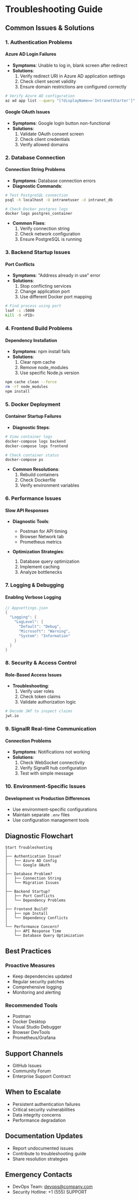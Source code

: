 # Troubleshooting Guide

## Common Issues & Solutions

### 1. Authentication Problems

#### Azure AD Login Failures
- **Symptoms**: Unable to log in, blank screen after redirect
- **Solutions**:
  1. Verify redirect URI in Azure AD application settings
  2. Check client secret validity
  3. Ensure domain restrictions are configured correctly

```bash
# Verify Azure AD configuration
az ad app list --query "[?displayName=='IntranetStarter']"
```

#### Google OAuth Issues
- **Symptoms**: Google login button non-functional
- **Solutions**:
  1. Validate OAuth consent screen
  2. Check client credentials
  3. Verify allowed domains

### 2. Database Connection

#### Connection String Problems
- **Symptoms**: Database connection errors
- **Diagnostic Commands**:
```bash
# Test PostgreSQL connection
psql -h localhost -U intranetuser -d intranet_db

# Check Docker postgres logs
docker logs postgres_container
```

- **Common Fixes**:
  1. Verify connection string
  2. Check network configuration
  3. Ensure PostgreSQL is running

### 3. Backend Startup Issues

#### Port Conflicts
- **Symptoms**: "Address already in use" error
- **Solutions**:
  1. Stop conflicting services
  2. Change application port
  3. Use different Docker port mapping

```bash
# Find process using port
lsof -i :5000
kill -9 <PID>
```

### 4. Frontend Build Problems

#### Dependency Installation
- **Symptoms**: npm install fails
- **Solutions**:
  1. Clear npm cache
  2. Remove node_modules
  3. Use specific Node.js version

```bash
npm cache clean --force
rm -rf node_modules
npm install
```

### 5. Docker Deployment

#### Container Startup Failures
- **Diagnostic Steps**:
```bash
# View container logs
docker-compose logs backend
docker-compose logs frontend

# Check container status
docker-compose ps
```

- **Common Resolutions**:
  1. Rebuild containers
  2. Check Dockerfile
  3. Verify environment variables

### 6. Performance Issues

#### Slow API Responses
- **Diagnostic Tools**:
  - Postman for API timing
  - Browser Network tab
  - Prometheus metrics

- **Optimization Strategies**:
  1. Database query optimization
  2. Implement caching
  3. Analyze bottlenecks

### 7. Logging & Debugging

#### Enabling Verbose Logging
```csharp
// Appsettings.json
{
  "Logging": {
    "LogLevel": {
      "Default": "Debug",
      "Microsoft": "Warning",
      "System": "Information"
    }
  }
}
```

### 8. Security & Access Control

#### Role-Based Access Issues
- **Troubleshooting**:
  1. Verify user roles
  2. Check token claims
  3. Validate authorization logic

```bash
# Decode JWT to inspect claims
jwt.io
```

### 9. SignalR Real-time Communication

#### Connection Problems
- **Symptoms**: Notifications not working
- **Solutions**:
  1. Check WebSocket connectivity
  2. Verify SignalR hub configuration
  3. Test with simple message

### 10. Environment-Specific Issues

#### Development vs Production Differences
- Use environment-specific configurations
- Maintain separate `.env` files
- Use configuration management tools

## Diagnostic Flowchart

```
Start Troubleshooting
│
├── Authentication Issue?
│   ├── Azure AD Config
│   └── Google OAuth
│
├── Database Problem?
│   ├── Connection String
│   └── Migration Issues
│
├── Backend Startup?
│   ├── Port Conflicts
│   └── Dependency Problems
│
├── Frontend Build?
│   ├── npm Install
│   └── Dependency Conflicts
│
└── Performance Concern?
    ├── API Response Time
    └── Database Query Optimization
```

## Best Practices

### Proactive Measures
- Keep dependencies updated
- Regular security patches
- Comprehensive logging
- Monitoring and alerting

### Recommended Tools
- Postman
- Docker Desktop
- Visual Studio Debugger
- Browser DevTools
- Prometheus/Grafana

## Support Channels
- GitHub Issues
- Community Forum
- Enterprise Support Contract

## When to Escalate
- Persistent authentication failures
- Critical security vulnerabilities
- Data integrity concerns
- Performance degradation

## Documentation Updates
- Report undocumented issues
- Contribute to troubleshooting guide
- Share resolution strategies

## Emergency Contacts
- DevOps Team: devops@company.com
- Security Hotline: +1 (555) SUPPORT